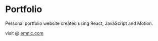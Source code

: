 # Portfolio

Personal portfolio website created using React, JavaScript and Motion.

visit @ [emnlc.com](https://emnlc.com)

